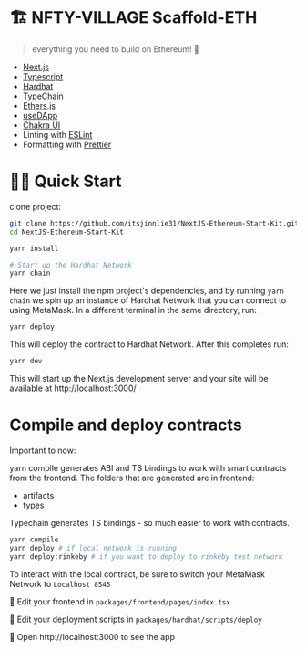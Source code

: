 # 🏗 NFTY-VILLAGE Scaffold-ETH

> everything you need to build on Ethereum! 🚀


- [Next.js](https://nextjs.org)
- [Typescript](https://www.typescriptlang.org/)
- [Hardhat](https://hardhat.org/)
- [TypeChain](https://github.com/ethereum-ts/TypeChain)
- [Ethers.js](https://docs.ethers.io/v5/)
- [useDApp](https://usedapp.io/)
- [Chakra UI](https://chakra-ui.com/)
- Linting with [ESLint](https://eslint.org/)
- Formatting with [Prettier](https://prettier.io/)

# 🏄‍♂️ Quick Start

clone project:

```bash
git clone https://github.com/itsjinnlie31/NextJS-Ethereum-Start-Kit.git
cd NextJS-Ethereum-Start-Kit

yarn install

# Start up the Hardhat Network
yarn chain
```

Here we just install the npm project's dependencies, and by running `yarn chain` we spin up an instance of Hardhat Network that you can connect to using MetaMask. In a different terminal in the same directory, run:

```bash
yarn deploy
```

This will deploy the contract to Hardhat Network. After this completes run:

```bash
yarn dev
```

This will start up the Next.js development server and your site will be available at http://localhost:3000/


# Compile and deploy contracts

Important to now:

yarn compile generates ABI and TS bindings to work with smart contracts from the frontend. The folders that are generated are in frontend:

- artifacts
- types

Typechain generates TS bindings - so much easier to work with contracts.

```bash
yarn compile
yarn deploy # if local network is running
yarn deploy:rinkeby # if you want to deploy to rinkeby test network
```

To interact with the local contract, be sure to switch your MetaMask Network to `Localhost 8545`

📝 Edit your frontend in `packages/frontend/pages/index.tsx`

💼 Edit your deployment scripts in `packages/hardhat/scripts/deploy`

📱 Open http://localhost:3000 to see the app

